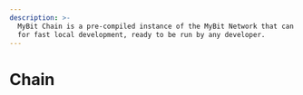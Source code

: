 ```yaml
---
description: >-
  MyBit Chain is a pre-compiled instance of the MyBit Network that can be used
  for fast local development, ready to be run by any developer.
---
```


# Chain

